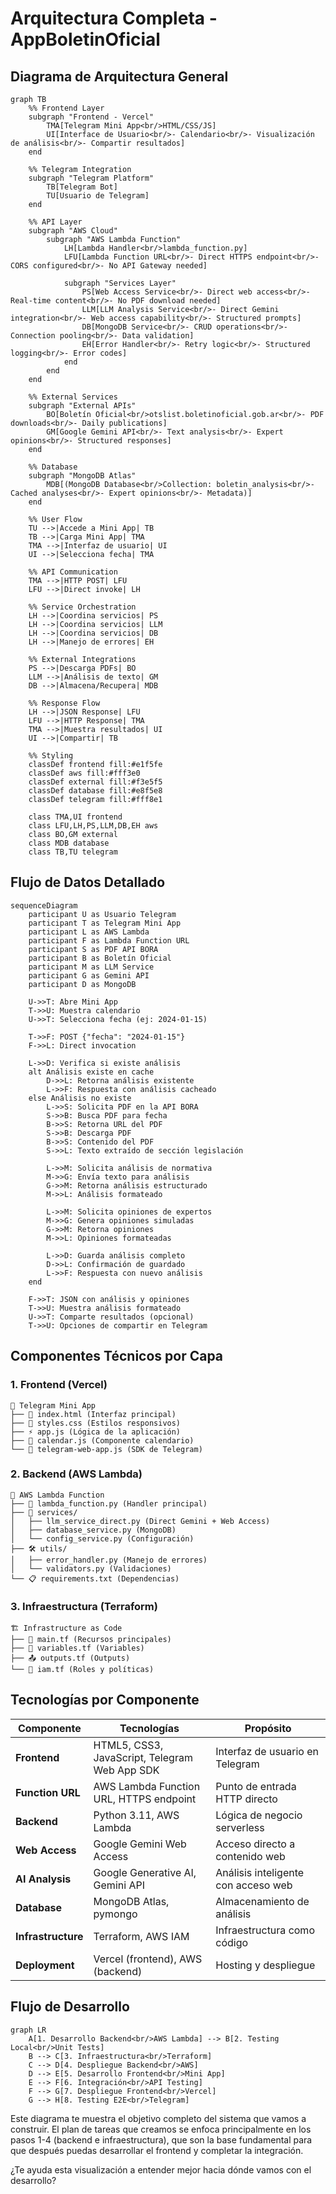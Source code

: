 # Arquitectura Completa - AppBoletinOficial

## Diagrama de Arquitectura General

```mermaid
graph TB
    %% Frontend Layer
    subgraph "Frontend - Vercel"
        TMA[Telegram Mini App<br/>HTML/CSS/JS]
        UI[Interface de Usuario<br/>- Calendario<br/>- Visualización de análisis<br/>- Compartir resultados]
    end
    
    %% Telegram Integration
    subgraph "Telegram Platform"
        TB[Telegram Bot]
        TU[Usuario de Telegram]
    end
    
    %% API Layer
    subgraph "AWS Cloud"
        subgraph "AWS Lambda Function"
            LH[Lambda Handler<br/>lambda_function.py]
            LFU[Lambda Function URL<br/>- Direct HTTPS endpoint<br/>- CORS configured<br/>- No API Gateway needed]
            
            subgraph "Services Layer"
                PS[Web Access Service<br/>- Direct web access<br/>- Real-time content<br/>- No PDF download needed]
                LLM[LLM Analysis Service<br/>- Direct Gemini integration<br/>- Web access capability<br/>- Structured prompts]
                DB[MongoDB Service<br/>- CRUD operations<br/>- Connection pooling<br/>- Data validation]
                EH[Error Handler<br/>- Retry logic<br/>- Structured logging<br/>- Error codes]
            end
        end
    end
    
    %% External Services
    subgraph "External APIs"
        BO[Boletín Oficial<br/>otslist.boletinoficial.gob.ar<br/>- PDF downloads<br/>- Daily publications]
        GM[Google Gemini API<br/>- Text analysis<br/>- Expert opinions<br/>- Structured responses]
    end
    
    %% Database
    subgraph "MongoDB Atlas"
        MDB[(MongoDB Database<br/>Collection: boletin_analysis<br/>- Cached analyses<br/>- Expert opinions<br/>- Metadata)]
    end
    
    %% User Flow
    TU -->|Accede a Mini App| TB
    TB -->|Carga Mini App| TMA
    TMA -->|Interfaz de usuario| UI
    UI -->|Selecciona fecha| TMA
    
    %% API Communication
    TMA -->|HTTP POST| LFU
    LFU -->|Direct invoke| LH
    
    %% Service Orchestration
    LH -->|Coordina servicios| PS
    LH -->|Coordina servicios| LLM
    LH -->|Coordina servicios| DB
    LH -->|Manejo de errores| EH
    
    %% External Integrations
    PS -->|Descarga PDFs| BO
    LLM -->|Análisis de texto| GM
    DB -->|Almacena/Recupera| MDB
    
    %% Response Flow
    LH -->|JSON Response| LFU
    LFU -->|HTTP Response| TMA
    TMA -->|Muestra resultados| UI
    UI -->|Compartir| TB
    
    %% Styling
    classDef frontend fill:#e1f5fe
    classDef aws fill:#fff3e0
    classDef external fill:#f3e5f5
    classDef database fill:#e8f5e8
    classDef telegram fill:#fff8e1
    
    class TMA,UI frontend
    class LFU,LH,PS,LLM,DB,EH aws
    class BO,GM external
    class MDB database
    class TB,TU telegram
```

## Flujo de Datos Detallado

```mermaid
sequenceDiagram
    participant U as Usuario Telegram
    participant T as Telegram Mini App
    participant L as AWS Lambda
    participant F as Lambda Function URL
    participant S as PDF API BORA
    participant B as Boletín Oficial
    participant M as LLM Service
    participant G as Gemini API
    participant D as MongoDB
    
    U->>T: Abre Mini App
    T->>U: Muestra calendario
    U->>T: Selecciona fecha (ej: 2024-01-15)
    
    T->>F: POST {"fecha": "2024-01-15"}
    F->>L: Direct invocation
    
    L->>D: Verifica si existe análisis
    alt Análisis existe en cache
        D->>L: Retorna análisis existente
        L->>F: Respuesta con análisis cacheado
    else Análisis no existe
        L->>S: Solicita PDF en la API BORA
        S->>B: Busca PDF para fecha
        B->>S: Retorna URL del PDF
        S->>B: Descarga PDF
        B->>S: Contenido del PDF
        S->>L: Texto extraído de sección legislación
        
        L->>M: Solicita análisis de normativa
        M->>G: Envía texto para análisis
        G->>M: Retorna análisis estructurado
        M->>L: Análisis formateado
        
        L->>M: Solicita opiniones de expertos
        M->>G: Genera opiniones simuladas
        G->>M: Retorna opiniones
        M->>L: Opiniones formateadas
        
        L->>D: Guarda análisis completo
        D->>L: Confirmación de guardado
        L->>F: Respuesta con nuevo análisis
    end
    
    F->>T: JSON con análisis y opiniones
    T->>U: Muestra análisis formateado
    U->>T: Comparte resultados (opcional)
    T->>U: Opciones de compartir en Telegram
```

## Componentes Técnicos por Capa

### 1. Frontend (Vercel)
```
📱 Telegram Mini App
├── 📄 index.html (Interfaz principal)
├── 🎨 styles.css (Estilos responsivos)
├── ⚡ app.js (Lógica de la aplicación)
├── 📅 calendar.js (Componente calendario)
└── 🔗 telegram-web-app.js (SDK de Telegram)
```

### 2. Backend (AWS Lambda)
```
🚀 AWS Lambda Function
├── 📝 lambda_function.py (Handler principal)
├── 🔧 services/
│   ├── llm_service_direct.py (Direct Gemini + Web Access)
│   ├── database_service.py (MongoDB)
│   └── config_service.py (Configuración)
├── 🛠️ utils/
│   ├── error_handler.py (Manejo de errores)
│   └── validators.py (Validaciones)
└── 📋 requirements.txt (Dependencias)
```

### 3. Infraestructura (Terraform)
```
🏗️ Infrastructure as Code
├── 📄 main.tf (Recursos principales)
├── 🔧 variables.tf (Variables)
├── 📤 outputs.tf (Outputs)
└── 🔐 iam.tf (Roles y políticas)
```

## Tecnologías por Componente

| Componente | Tecnologías | Propósito |
|------------|-------------|-----------|
| **Frontend** | HTML5, CSS3, JavaScript, Telegram Web App SDK | Interfaz de usuario en Telegram |
| **Function URL** | AWS Lambda Function URL, HTTPS endpoint | Punto de entrada HTTP directo |
| **Backend** | Python 3.11, AWS Lambda | Lógica de negocio serverless |
| **Web Access** | Google Gemini Web Access | Acceso directo a contenido web |
| **AI Analysis** | Google Generative AI, Gemini API | Análisis inteligente con acceso web |
| **Database** | MongoDB Atlas, pymongo | Almacenamiento de análisis |
| **Infrastructure** | Terraform, AWS IAM | Infraestructura como código |
| **Deployment** | Vercel (frontend), AWS (backend) | Hosting y despliegue |

## Flujo de Desarrollo

```mermaid
graph LR
    A[1. Desarrollo Backend<br/>AWS Lambda] --> B[2. Testing Local<br/>Unit Tests]
    B --> C[3. Infraestructura<br/>Terraform]
    C --> D[4. Despliegue Backend<br/>AWS]
    D --> E[5. Desarrollo Frontend<br/>Mini App]
    E --> F[6. Integración<br/>API Testing]
    F --> G[7. Despliegue Frontend<br/>Vercel]
    G --> H[8. Testing E2E<br/>Telegram]
```

Este diagrama te muestra el objetivo completo del sistema que vamos a construir. El plan de tareas que creamos se enfoca principalmente en los pasos 1-4 (backend e infraestructura), que son la base fundamental para que después puedas desarrollar el frontend y completar la integración.

¿Te ayuda esta visualización a entender mejor hacia dónde vamos con el desarrollo?